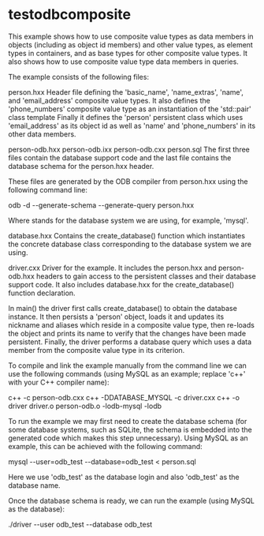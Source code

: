 # testodbcomposite

This example shows how to use composite value types as data members in objects
(including as object id members) and other value types, as element types in
containers, and as base types for other composite value types. It also shows
how to use composite value type data members in queries.

The example consists of the following files:

person.hxx
  Header file defining the 'basic_name', 'name_extras', 'name', and
  'email_address' composite value types. It also defines the 'phone_numbers'
  composite value type as an instantiation of the 'std::pair' class template
  Finally it defines the 'person' persistent class which uses 'email_address'
  as its object id as well as 'name' and 'phone_numbers' in its other data
  members.

person-odb.hxx
person-odb.ixx
person-odb.cxx
person.sql
  The first three files contain the database support code and the last file
  contains the database schema for the person.hxx header.

  These files are generated by the ODB compiler from person.hxx using the
  following command line:

  odb -d <database> --generate-schema --generate-query person.hxx

  Where <database> stands for the database system we are using, for example,
  'mysql'.

database.hxx
  Contains the create_database() function which instantiates the concrete
  database class corresponding to the database system we are using.

driver.cxx
  Driver for the example. It includes the person.hxx and person-odb.hxx
  headers to gain access to the persistent classes and their database support
  code. It also includes database.hxx for the create_database() function
  declaration.

  In main() the driver first calls create_database() to obtain the database
  instance. It then persists a 'person' object, loads it and updates its
  nickname and aliases which reside in a composite value type, then re-loads
  the object and prints its name to verify that the changes have been made
  persistent. Finally, the driver performs a database query which uses a
  data member from the composite value type in its criterion.

To compile and link the example manually from the command line we can use
the following commands (using  MySQL as an example; replace 'c++' with your
C++ compiler name):

c++ -c person-odb.cxx
c++ -DDATABASE_MYSQL -c driver.cxx
c++ -o driver driver.o person-odb.o -lodb-mysql -lodb

To run the example we may first need to create the database schema (for some
database systems, such as SQLite, the schema is embedded into the generated
code which makes this step unnecessary). Using MySQL as an example, this
can be achieved with the following command:

mysql --user=odb_test --database=odb_test < person.sql

Here we use 'odb_test' as the database login and also 'odb_test' as the
database name.

Once the database schema is ready, we can run the example (using MySQL as
the database):

./driver --user odb_test --database odb_test

